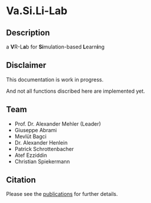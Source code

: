 # Va.Si.Li-Lab

## Description
a **V**R-L**a**b for **Si**mulation-based **L**earn**i**ng

## Disclaimer
This documentation is work in progress.

And not all functions discribed here are implemented yet.

## Team
* Prof. Dr. Alexander Mehler (Leader)
* Giuseppe Abrami
* Mevlüt Bagci
* Dr. Alexander Henlein
* Patrick Schrottenbacher
* Atef Ezziddin
* Christian Spiekermann

## Citation
Please see the [publications](publications.md) for further details.
